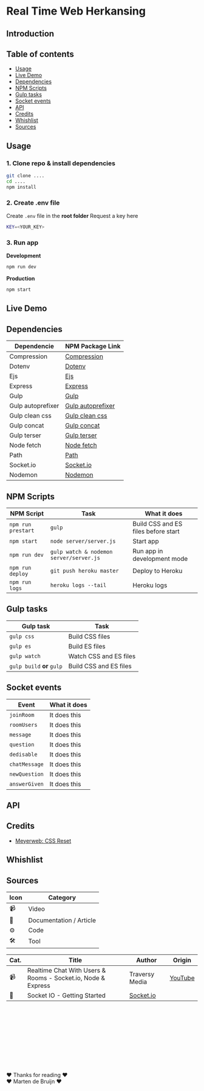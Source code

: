 # Real Time Web Herkansing

## Introduction

<!-- screenshot applicatie -->

## Table of contents
  - [Usage](#usage)
  - [Live Demo](#live-demo)
  - [Dependencies](#dependencies)
  - [NPM Scripts](#npm-scripts)
  - [Gulp tasks](#gulp-tasks)
  - [Socket events](#socket-events)
  - [API](#api)
  - [Credits](#credits)
  - [Whishlist](#whishlist)
  - [Sources](#sources)


## Usage 
### 1. Clone repo & install dependencies

```zsh
git clone ....
cd ....
npm install
```

### 2. Create .env file 
Create `.env` file in the **root folder**
Request a key here 

```zsh
KEY=<YOUR_KEY>

```

### 3. Run app

**Development**

```zsh
npm run dev
```

**Production**

```zsh
npm start
```

## Live Demo

## Dependencies

| Dependencie       | NPM Package Link                                                     |
| ----------------- | -------------------------------------------------------------------- |
| Compression       | [Compression](https://www.npmjs.com/package/compression)             |
| Dotenv            | [Dotenv](https://www.npmjs.com/package/dotenv)                       |
| Ejs               | [Ejs](https://www.npmjs.com/package/ejs)                             |
| Express           | [Express](https://www.npmjs.com/package/express)                     |
| Gulp              | [Gulp](https://www.npmjs.com/package/gulp)                           |
| Gulp autoprefixer | [Gulp autoprefixer](https://www.npmjs.com/package/gulp-autoprefixer) |
| Gulp clean css    | [Gulp clean css](https://www.npmjs.com/package/gulp-clean-css)       |
| Gulp concat       | [Gulp concat](https://www.npmjs.com/package/gulp-concat)             |
| Gulp terser       | [Gulp terser](https://www.npmjs.com/package/gulp-terser-js)          |
| Node fetch        | [Node fetch](https://www.npmjs.com/package/node-fetch)               |
| Path              | [Path](https://www.npmjs.com/package/path)                           |
| Socket.io         | [Socket.io](https://www.npmjs.com/package/socket.io)                 |
| Nodemon           | [Nodemon](https://www.npmjs.com/package/nodemon)                     |

## NPM Scripts

| NPM Script         | Task                                    | What it does                        |
| ------------------ | --------------------------------------- | ----------------------------------- |
| `npm run prestart` | `gulp`                                  | Build CSS and ES files before start |
| `npm start`        | `node server/server.js`                 | Start app                           |
| `npm run dev`      | `gulp watch & nodemon server/server.js` | Run app in development mode         |
| `npm run deploy`   | `git push heroku master`                | Deploy to Heroku                    |
| `npm run logs`     | `heroku logs --tail`                    | Heroku logs                         |

## Gulp tasks

| Gulp task                  | Task                   |
| -------------------------- | ---------------------- |
| `gulp css`                 | Build CSS files        |
| `gulp es`                  | Build ES files         |
| `gulp watch`               | Watch CSS and ES files |
| `gulp build` **or** `gulp` | Build CSS and ES files |

## Socket events

| Event         | What it does |
| ------------- | ------------ |
| `joinRoom`    | It does this |
| `roomUsers`   | It does this |
| `message`     | It does this |
| `question`    | It does this |
| `dedisable`   | It does this |
| `chatMessage` | It does this |
| `newQuestion` | It does this |
| `answerGiven` | It does this |

## API

## Credits
- [Meyerweb: CSS Reset](http://meyerweb.com/eric/tools/css/reset/)

## Whishlist

## Sources

| Icon | Category                |
| ---- | ----------------------- |
| 📹    | Video                   |
| 📖    | Documentation / Article |
| ⚙️    | Code                    |
| 🛠    | Tool                    |

| Cat. | Title                                                        | Author                                           | Origin                                                 |
| ---- | ------------------------------------------------------------ | ------------------------------------------------ | ------------------------------------------------------ |
| 📹    | Realtime Chat With Users & Rooms - Socket.io, Node & Express | Traversy Media                                   | [YouTube](https://www.youtube.com/watch?v=jD7FnbI76Hg) |
| 📖    | Socket IO - Getting Started                                  | [Socket.io](https://socket.io/get-started/chat/) |

<br/>
<br/>
<br/>
<br/>
<br/>
<br/>
<br/>
<br/>
<br/>
<br/>
❤️ Thanks for reading ❤️<br/>
❤️ Marten de Bruijn ❤️
